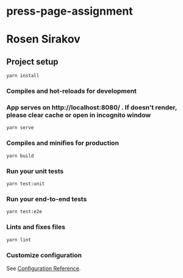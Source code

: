 # press-page-assignment 
# Rosen Sirakov

## Project setup
```
yarn install
```

### Compiles and hot-reloads for development
### App serves on http://localhost:8080/ . If doesn't render, please clear cache or open in incognito window
```
yarn serve
```

### Compiles and minifies for production
```
yarn build
```

### Run your unit tests
```
yarn test:unit
```

### Run your end-to-end tests
```
yarn test:e2e
```

### Lints and fixes files
```
yarn lint
```

### Customize configuration
See [Configuration Reference](https://cli.vuejs.org/config/).

